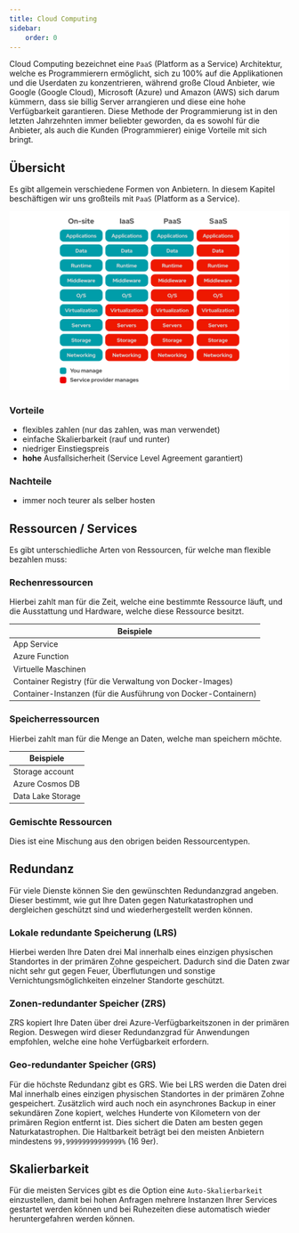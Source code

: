 ```yaml
---
title: Cloud Computing
sidebar:
    order: 0
---
```


Cloud Computing bezeichnet eine `PaaS` (Platform as a Service) Architektur, welche es Programmierern ermöglicht, sich zu 100% auf die Applikationen und die Userdaten zu konzentrieren, während große Cloud Anbieter, wie Google (Google Cloud), Microsoft (Azure) und Amazon (AWS) sich darum kümmern, dass sie billig Server arrangieren und diese eine hohe Verfügbarkeit garantieren. Diese Methode der Programmierung ist in den letzten Jahrzehnten immer beliebter geworden, da es sowohl für die Anbieter, als auch die Kunden (Programmierer) einige Vorteile mit sich bringt.

## Übersicht

Es gibt allgemein verschiedene Formen von Anbietern. In diesem Kapitel beschäftigen wir uns großteils mit `PaaS` (Platform as a Service).

![IaaS, PaaS, SaaS](../../../../assets/SYTD/iaas-paas-saas.png)

### Vorteile

-   flexibles zahlen (nur das zahlen, was man verwendet)
-   einfache Skalierbarkeit (rauf und runter)
-   niedriger Einstiegspreis
-   **hohe** Ausfallsicherheit (Service Level Agreement garantiert)

### Nachteile

-   immer noch teurer als selber hosten

## Ressourcen / Services

Es gibt unterschiedliche Arten von Ressourcen, für welche man flexible bezahlen muss:

### Rechenressourcen

Hierbei zahlt man für die Zeit, welche eine bestimmte Ressource läuft, und die Ausstattung und Hardware, welche diese Ressource besitzt.

| Beispiele                                                      |
| -------------------------------------------------------------- |
| App Service                                                    |
| Azure Function                                                 |
| Virtuelle Maschinen                                            |
| Container Registry (für die Verwaltung von Docker-Images)      |
| Container-Instanzen (für die Ausführung von Docker-Containern) |

### Speicherressourcen

Hierbei zahlt man für die Menge an Daten, welche man speichern möchte.

| Beispiele         |
| ----------------- |
| Storage account   |
| Azure Cosmos DB   |
| Data Lake Storage |

### Gemischte Ressourcen

Dies ist eine Mischung aus den obrigen beiden Ressourcentypen.

## Redundanz

Für viele Dienste können Sie den gewünschten Redundanzgrad angeben. Dieser bestimmt, wie gut Ihre Daten gegen Naturkatastrophen und dergleichen geschützt sind und wiederhergestellt werden können.

### Lokale redundante Speicherung (LRS)

Hierbei werden Ihre Daten drei Mal innerhalb eines einzigen physischen Standortes in der primären Zohne gespeichert. Dadurch sind die Daten zwar nicht sehr gut gegen Feuer, Überflutungen und sonstige Vernichtungsmöglichkeiten einzelner Standorte geschützt.

### Zonen-redundanter Speicher (ZRS)

ZRS kopiert Ihre Daten über drei Azure-Verfügbarkeitszonen in der primären Region. Deswegen wird dieser Redundanzgrad für Anwendungen empfohlen, welche eine hohe Verfügbarkeit erfordern.

### Geo-redundanter Speicher (GRS)

Für die höchste Redundanz gibt es GRS. Wie bei LRS werden die Daten drei Mal innerhalb eines einzigen physischen Standortes in der primären Zohne gespeichert. Zusätzlich wird auch noch ein asynchrones Backup in einer sekundären Zone kopiert, welches Hunderte von Kilometern von der primären Region entfernt ist. Dies sichert die Daten am besten gegen Naturkatastrophen. Die Haltbarkeit beträgt bei den meisten Anbietern mindestens `99,99999999999999%` (16 9er).

## Skalierbarkeit

Für die meisten Services gibt es die Option eine `Auto-Skalierbarkeit` einzustellen, damit bei hohen Anfragen mehrere Instanzen Ihrer Services gestartet werden können und bei Ruhezeiten diese automatisch wieder heruntergefahren werden können.
